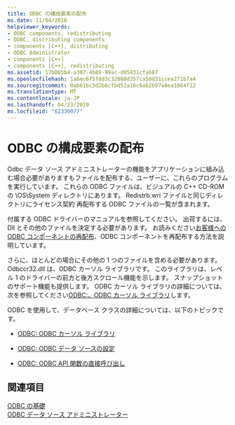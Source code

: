 ```yaml
---
title: ODBC の構成要素の配布
ms.date: 11/04/2016
helpviewer_keywords:
- ODBC components, redistributing
- ODBC, distributing components
- components [C++], distributing
- ODBC Administrator
- components [C++]
- components [C++], redistributing
ms.assetid: 17b065b4-a307-4b89-99ac-d05831cfab87
ms.openlocfilehash: 1a6ec6f5fdd3c32080d357ca58d31ccea271b7a4
ms.sourcegitcommit: 0ab61bc3d2b6cfbd52a16c6ab2b97a8ea1864f12
ms.translationtype: MT
ms.contentlocale: ja-JP
ms.lasthandoff: 04/23/2019
ms.locfileid: "62330077"
---
```

# <a name="redistributing-odbc-components-to-your-customers"></a>ODBC の構成要素の配布

Odbc データ ソース アドミニストレーターの機能をアプリケーションに組み込む場合必要がありますもファイルを配布する、ユーザーに、これらのプログラムを実行しています。 これらの ODBC ファイルは、ビジュアルの C++ CD-ROM の \OS\System ディレクトリにあります。 Redistrb.wri ファイルと同じディレクトリにライセンス契約 再配布する ODBC ファイルの一覧が含まれます。

付属する ODBC ドライバーのマニュアルを参照してください。 出荷するには、Dll とその他のファイルを決定する必要があります。 お読みください[お客様への ODBC コンポーネントの再配布](../../data/odbc/redistributing-odbc-components-to-your-customers.md)、ODBC コンポーネントを再配布する方法を説明しています。

さらに、ほとんどの場合にその他の 1 つのファイルを含める必要があります。 Odbccr32.dll は、ODBC カーソル ライブラリです。 このライブラリは、レベル 1 のドライバーの前方と後方スクロール機能を示します。 スナップショットのサポート機能も提供します。 ODBC カーソル ライブラリの詳細については、次を参照してください[ODBC:。ODBC カーソル ライブラリ](../../data/odbc/odbc-the-odbc-cursor-library.md)します。

ODBC を使用して、データベース クラスの詳細については、以下のトピックです。

- [ODBC: ODBC カーソル ライブラリ](../../data/odbc/odbc-the-odbc-cursor-library.md)

- [ODBC: ODBC データ ソースの設定](../../data/odbc/odbc-configuring-an-odbc-data-source.md)

- [ODBC: ODBC API 関数の直接呼び出し](../../data/odbc/odbc-calling-odbc-api-functions-directly.md)

## <a name="see-also"></a>関連項目

[ODBC の基礎](../../data/odbc/odbc-basics.md)<br/>
[ODBC データ ソース アドミニストレーター](../../data/odbc/odbc-administrator.md)